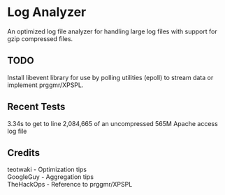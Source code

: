 Log Analyzer
=====
An optimized log file analyzer for handling large log files with support for gzip compressed files.

TODO
-----
Install libevent library for use by polling utilities (epoll) to stream data or implement prggmr/XPSPL.

Recent Tests
-----
3.34s to get to line 2,084,665 of an uncompressed 565M Apache access log file

Credits
-----
teotwaki - Optimization tips  
GoogleGuy - Aggregation tips  
TheHackOps - Reference to prggmr/XPSPL
